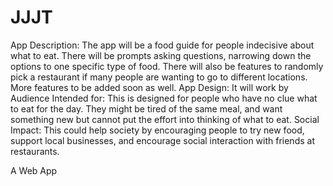 # JJJT

App Description: 
The app will be a food guide for people indecisive about what to eat. There will be prompts asking questions, narrowing down the options to one specific type of food. There will also be features to randomly pick a restaurant if many people are wanting to go to different locations. More features to be added soon as well.
App Design:
It will work by 
Audience Intended for:
This is designed for people who have no clue what to eat for the day. They might be tired of the same meal, and want something new but cannot put the effort into thinking of what to eat.
Social Impact:
This could help society by encouraging people to try new food, support local businesses, and encourage social interaction with friends at restaurants. 

A Web App 
